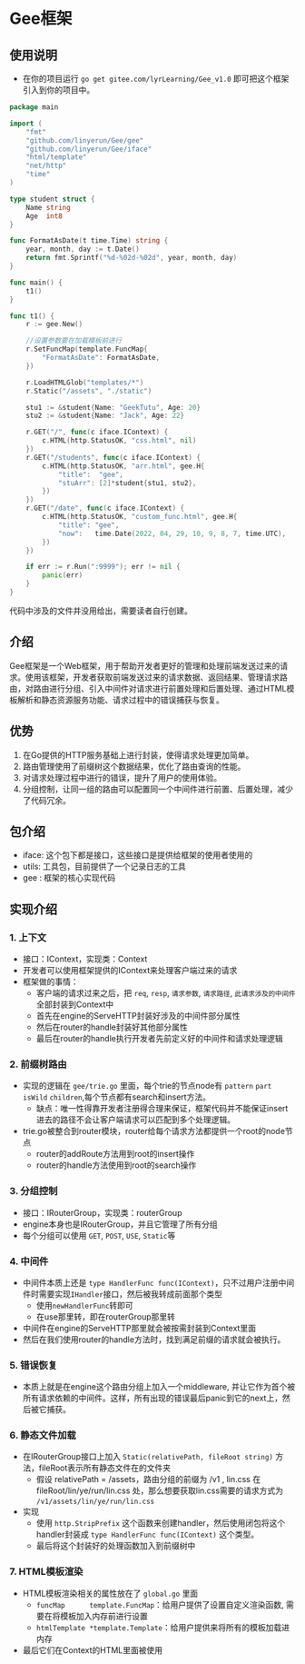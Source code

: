 # Gee框架

## 使用说明
- 在你的项目运行 `go get gitee.com/lyrLearning/Gee_v1.0` 即可把这个框架引入到你的项目中。
```go
package main

import (
	"fmt"
	"github.com/linyerun/Gee/gee"
	"github.com/linyerun/Gee/iface"
	"html/template"
	"net/http"
	"time"
)

type student struct {
	Name string
	Age  int8
}

func FormatAsDate(t time.Time) string {
	year, month, day := t.Date()
	return fmt.Sprintf("%d-%02d-%02d", year, month, day)
}

func main() {
	t1()
}

func t1() {
	r := gee.New()

	//设置参数要在加载模板前进行
	r.SetFuncMap(template.FuncMap{
		"FormatAsDate": FormatAsDate,
	})

	r.LoadHTMLGlob("templates/*")
	r.Static("/assets", "./static")

	stu1 := &student{Name: "GeekTutu", Age: 20}
	stu2 := &student{Name: "Jack", Age: 22}

	r.GET("/", func(c iface.IContext) {
		c.HTML(http.StatusOK, "css.html", nil)
	})
	r.GET("/students", func(c iface.IContext) {
		c.HTML(http.StatusOK, "arr.html", gee.H{
			"title":  "gee",
			"stuArr": [2]*student{stu1, stu2},
		})
	})
	r.GET("/date", func(c iface.IContext) {
		c.HTML(http.StatusOK, "custom_func.html", gee.H{
			"title": "gee",
			"now":   time.Date(2022, 04, 29, 10, 9, 8, 7, time.UTC),
		})
	})

	if err := r.Run(":9999"); err != nil {
		panic(err)
	}
}
```
代码中涉及的文件并没用给出，需要读者自行创建。
## 介绍
Gee框架是一个Web框架，用于帮助开发者更好的管理和处理前端发送过来的请求。使用该框架，开发者获取前端发送过来的请求数据、返回结果、管理请求路由，对路由进行分组、引入中间件对请求进行前置处理和后置处理、通过HTML模板解析和静态资源服务功能、请求过程中的错误捕获与恢复。

## 优势
1. 在Go提供的HTTP服务基础上进行封装，使得请求处理更加简单。
2. 路由管理使用了前缀树这个数据结果，优化了路由查询的性能。
3. 对请求处理过程中进行的错误，提升了用户的使用体验。
4. 分组控制，让同一组的路由可以配置同一个中间件进行前置、后置处理，减少了代码冗余。

## 包介绍
- iface: 这个包下都是接口，这些接口是提供给框架的使用者使用的
- utils: 工具包，目前提供了一个记录日志的工具
- gee  : 框架的核心实现代码

## 实现介绍
### 1. 上下文
- 接口：IContext，实现类：Context
- 开发者可以使用框架提供的IContext来处理客户端过来的请求
- 框架做的事情：
  - 客户端的请求过来之后，把 `req`, `resp`, `请求参数`, `请求路径`, `此请求涉及的中间件`全部封装到Context中
  - 首先在engine的ServeHTTP封装好涉及的中间件部分属性
  - 然后在router的handle封装好其他部分属性
  - 最后在router的handle执行开发者先前定义好的中间件和请求处理逻辑
### 2. 前缀树路由
- 实现的逻辑在 `gee/trie.go` 里面，每个trie的节点node有 `pattern` `part` `isWild` `children`,每个节点都有search和insert方法。
  - 缺点：唯一性得靠开发者注册得合理来保证，框架代码并不能保证insert进去的路径不会让客户端请求可以匹配到多个处理逻辑。
- trie.go被整合到router模块，router给每个请求方法都提供一个root的node节点
  - router的addRoute方法用到root的insert操作
  - router的handle方法使用到root的search操作
### 3. 分组控制
- 接口：IRouterGroup，实现类：routerGroup
- engine本身也是IRouterGroup，并且它管理了所有分组
- 每个分组可以使用 `GET`, `POST`, `USE`, `Static`等

### 4. 中间件
- 中间件本质上还是 `type HandlerFunc func(IContext)`，只不过用户注册中间件时需要实现`IHandler`接口，然后被我转成前面那个类型
  - 使用`newHandlerFunc`转即可
  - 在use那里转，即在routerGroup那里转
- 中间件在engine的ServeHTTP那里就会被按需封装到Context里面
- 然后在我们使用router的handle方法时，找到满足前缀的请求就会被执行。

### 5. 错误恢复
- 本质上就是在engine这个路由分组上加入一个middleware, 并让它作为首个被所有请求依赖的中间件。这样，所有出现的错误最后panic到它的next上，然后被它捕获。

### 6. 静态文件加载
- 在IRouterGroup接口上加入 `Static(relativePath, fileRoot string)` 方法，fileRoot表示所有静态文件在的文件夹
  - 假设 relativePath = /assets，路由分组的前缀为 /v1 , lin.css 在 fileRoot/lin/ye/run/lin.css 处，那么想要获取lin.css需要的请求方式为 `/v1/assets/lin/ye/run/lin.css`
- 实现
  - 使用 `http.StripPrefix` 这个函数来创建handler，然后使用闭包将这个handler封装成 `type HandlerFunc func(IContext)` 这个类型。
  - 最后将这个封装好的处理函数加入到前缀树中

### 7. HTML模板渲染
- HTML模板渲染相关的属性放在了 `global.go` 里面
  - `funcMap      template.FuncMap`：给用户提供了设置自定义渲染函数, 需要在将模板加入内存前进行设置
  - `htmlTemplate *template.Template`：给用户提供来将所有的模板加载进内存
- 最后它们在Context的HTML里面被使用